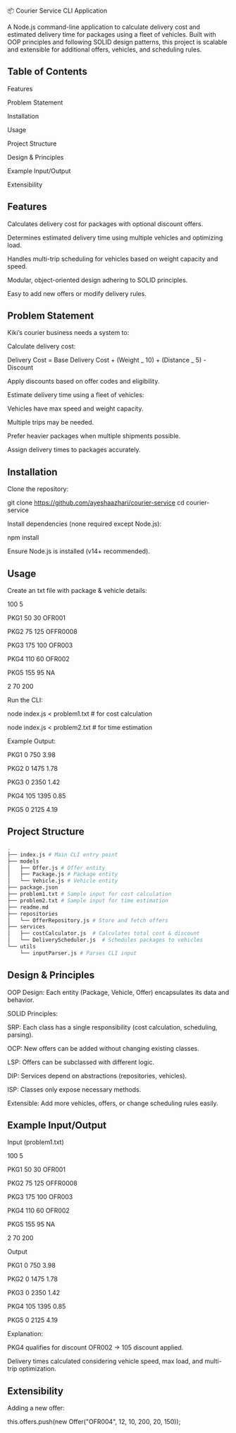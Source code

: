 📦 Courier Service CLI Application

A Node.js command-line application to calculate delivery cost and estimated delivery time for packages using a fleet of vehicles. Built with OOP principles and following SOLID design patterns, this project is scalable and extensible for additional offers, vehicles, and scheduling rules.

## Table of Contents

Features

Problem Statement

Installation

Usage

Project Structure

Design & Principles

Example Input/Output

Extensibility

## Features

Calculates delivery cost for packages with optional discount offers.

Determines estimated delivery time using multiple vehicles and optimizing load.

Handles multi-trip scheduling for vehicles based on weight capacity and speed.

Modular, object-oriented design adhering to SOLID principles.

Easy to add new offers or modify delivery rules.

## Problem Statement

Kiki’s courier business needs a system to:

Calculate delivery cost:

Delivery Cost = Base Delivery Cost + (Weight _ 10) + (Distance _ 5) - Discount

Apply discounts based on offer codes and eligibility.

Estimate delivery time using a fleet of vehicles:

Vehicles have max speed and weight capacity.

Multiple trips may be needed.

Prefer heavier packages when multiple shipments possible.

Assign delivery times to packages accurately.

## Installation

Clone the repository:


git clone https://github.com/ayeshaazhari/courier-service
cd courier-service

Install dependencies (none required except Node.js):

npm install

Ensure Node.js is installed (v14+ recommended).

## Usage

Create an txt file with package & vehicle details:

100 5

PKG1 50 30 OFR001

PKG2 75 125 OFFR0008

PKG3 175 100 OFR003

PKG4 110 60 OFR002

PKG5 155 95 NA

2 70 200

Run the CLI:

node index.js < problem1.txt  # for cost calculation

node index.js < problem2.txt  # for time estimation

Example Output:

PKG1 0 750 3.98

PKG2 0 1475 1.78

PKG3 0 2350 1.42

PKG4 105 1395 0.85

PKG5 0 2125 4.19

## Project Structure
```bash
.
├── index.js # Main CLI entry point
├── models
│   ├── Offer.js # Offer entity
│   ├── Package.js # Package entity
│   └── Vehicle.js # Vehicle entity
├── package.json
├── problem1.txt # Sample input for cost calculation
├── problem2.txt # Sample input for time estimation
├── readme.md
├── repositories
│   └── OfferRepository.js # Store and fetch offers
├── services
│   ├── costCalculator.js  # Calculates total cost & discount
│   └── DeliveryScheduler.js  # Schedules packages to vehicles
└── utils
    └── inputParser.js # Parses CLI input

```
## Design & Principles

OOP Design: Each entity (Package, Vehicle, Offer) encapsulates its data and behavior.

SOLID Principles:

SRP: Each class has a single responsibility (cost calculation, scheduling, parsing).

OCP: New offers can be added without changing existing classes.

LSP: Offers can be subclassed with different logic.

DIP: Services depend on abstractions (repositories, vehicles).

ISP: Classes only expose necessary methods.

Extensible: Add more vehicles, offers, or change scheduling rules easily.

## Example Input/Output

Input (problem1.txt)

100 5

PKG1 50 30 OFR001

PKG2 75 125 OFFR0008

PKG3 175 100 OFR003

PKG4 110 60 OFR002

PKG5 155 95 NA

2 70 200

Output

PKG1 0 750 3.98

PKG2 0 1475 1.78

PKG3 0 2350 1.42

PKG4 105 1395 0.85

PKG5 0 2125 4.19

Explanation:

PKG4 qualifies for discount OFR002 → 105 discount applied.

Delivery times calculated considering vehicle speed, max load, and multi-trip optimization.

## Extensibility

Adding a new offer:

this.offers.push(new Offer("OFR004", 12, 10, 200, 20, 150));
